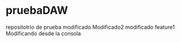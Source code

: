 # pruebaDAW
repositotrio de prueba
modificado
Modificado2
modificado feature1
Modificando desde la consola
